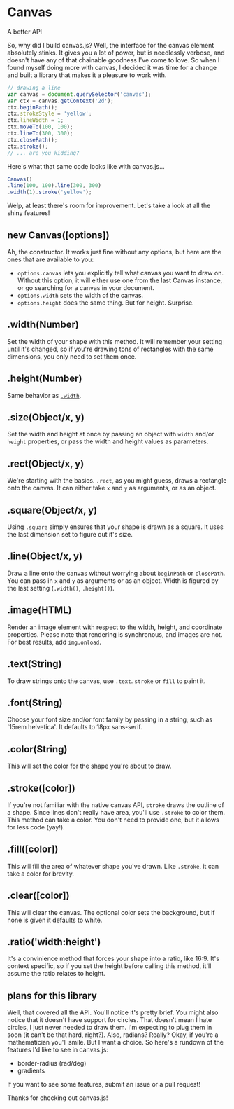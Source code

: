 # Canvas

A better API

So, why did I build canvas.js? Well, the interface for the canvas element absolutely stinks. It gives you a lot of power, but is needlessly verbose, and doesn't have any of that chainable goodness I've come to love. So when I found myself doing more with canvas, I decided it was time for a change and built a library that makes it a pleasure to work with.


```javascript
// drawing a line
var canvas = document.querySelector('canvas');
var ctx = canvas.getContext('2d');
ctx.beginPath();
ctx.strokeStyle = 'yellow';
ctx.lineWidth = 1;
ctx.moveTo(100, 100);
ctx.lineTo(300, 300);
ctx.closePath();
ctx.stroke();
// ... are you kidding?
```

Here's what that same code looks like with canvas.js...

```javascript
Canvas()
.line(100, 100).line(300, 300)
.width(1).stroke('yellow');
```

Welp, at least there's room for improvement. Let's take a look at all the shiny features!

## new Canvas([options])

Ah, the constructor. It works just fine without any options, but here are the ones that are available to you:
- `options.canvas` lets you explicitly tell what canvas you want to draw on. Without this option, it will either use one from the last Canvas instance, or go searching for a canvas in your document.
- `options.width` sets the width of the canvas.
- `options.height` does the same thing. But for height. Surprise.

## .width(Number)

Set the width of your shape with this method. It will remember your setting until it's changed, so if you're drawing tons of rectangles with the same dimensions, you only need to set them once.

## .height(Number)

Same behavior as [`.width`](#widthnumber).

## .size(Object/x, y)

Set the width and height at once by passing an object with `width` and/or `height` properties, or pass the width and height values as parameters.

## .rect(Object/x, y)

We're starting with the basics. `.rect`, as you might guess, draws a rectangle onto the canvas. It can either take `x` and `y` as arguments, or as an object.

## .square(Object/x, y)

Using `.square` simply ensures that your shape is drawn as a square. It uses the last dimension set to figure out it's size.

## .line(Object/x, y)

Draw a line onto the canvas without worrying about `beginPath` or `closePath`. You can pass in `x` and `y` as arguments or as an object. Width is figured by the last setting (`.width()`, `.height()`).

## .image(HTML)

Render an image element with respect to the width, height, and coordinate properties. Please note that rendering is synchronous, and images are not. For best results, add `img.onload`.

## .text(String)

To draw strings onto the canvas, use `.text`. `stroke` or `fill` to paint it.

## .font(String)

Choose your font size and/or font family by passing in a string, such as '15rem helvetica'. It defaults to 18px sans-serif.

## .color(String)

This will set the color for the shape you're about to draw.

## .stroke([color])

If you're not familiar with the native canvas API, `stroke` draws the outline of a shape. Since lines don't really have area, you'll use `.stroke` to color them. This method can take a color. You don't need to provide one, but it allows for less code (yay!).

## .fill([color])

This will fill the area of whatever shape you've drawn. Like `.stroke`, it can take a color for brevity.

## .clear([color])

This will clear the canvas. The optional color sets the background, but if none is given it defaults to white.

## .ratio('width:height')

It's a convinience method that forces your shape into a ratio, like 16:9. It's context specific, so if you set the height before calling this method, it'll assume the ratio relates to height.

## plans for this library

Well, that covered all the API. You'll notice it's pretty brief. You might also notice that it doesn't have support for circles. That doesn't mean I hate circles, I just never needed to draw them. I'm expecting to plug them in soon (it can't be that hard, right?). Also, radians? Really? Okay, if you're a mathematician you'll smile. But I want a choice. So here's a rundown of the features I'd like to see in canvas.js:

- border-radius (rad/deg)
- gradients

If you want to see some features, submit an issue or a pull request!

Thanks for checking out canvas.js!
